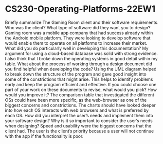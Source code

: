 # CS230-Operating-Platforms-22EW1
Briefly summarize The Gaming Room client and their software requirements. Who was the client? What type of software did they want you to design?
Gaming room was a mobile app company that had success already within the Android mobile platform. They were looking to develop software that would enable them to operate on all platforms to increase their market.
What did you do particularly well in developing this documentation?
My argument for using a cloud-based database was solid with strong evidence. I also think that I broke down the operating systems in good detail within my table.
What about the process of working through a design document did you find helpful when developing the code?
Using the UML diagram helped to break down the structure of the program and gave good insight into some of the constrictions that might arise. This helps to identify problems early and keep the program efficient and effective.
If you could choose one part of your work on these documents to revise, what would you pick? How would you improve it?
The comparison table that investigated the different OSs could have been more specific, as the web-browser as one of the biggest concerns and constrictions. The charts should have looked deeper into how each OS interacts with web browsers and what is preferred by each OS.
How did you interpret the user’s needs and implement them into your software design? Why is it so important to consider the user’s needs when designing?
Speed and usability were the biggest concerns that the client had. The user is the client’s priority because a user will not continue with the app if the functionality is poor.


